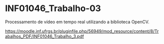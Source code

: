 # INF01046_Trabalho-03
Processamento de vídeo em tempo real utilizando a biblioteca OpenCV. 

https://moodle.inf.ufrgs.br/pluginfile.php/56949/mod_resource/content/8/Trabalhos_PDF/INF01046_Trabalho_3.pdf
